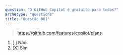 ```yaml
---
question: "O GitHub Copilot é gratuito para todos?"
archetype: "questions"
title: "Questão 001"
---
```


> https://github.com/features/copilot/plans
1. [ ] Não  
1. [X] Sim
